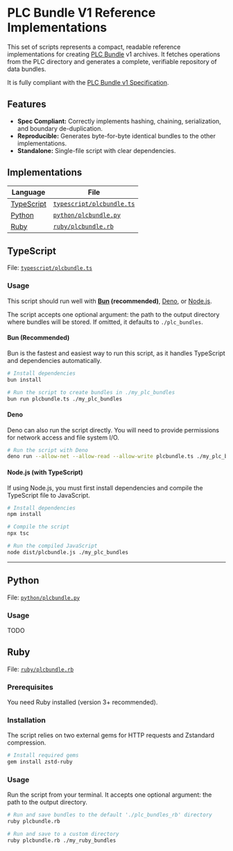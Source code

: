 # PLC Bundle V1 Reference Implementations

This set of scripts represents a compact, readable reference implementations for creating [PLC Bundle](https://github.com/atscan/plcbundle) v1 archives. It fetches operations from the PLC directory and generates a complete, verifiable repository of data bundles.

It is fully compliant with the [PLC Bundle v1 Specification](https://github.com/atscan/plcbundle/blob/main/SPECIFICATION.md).

## Features

-   **Spec Compliant:** Correctly implements hashing, chaining, serialization, and boundary de-duplication.
-   **Reproducible:** Generates byte-for-byte identical bundles to the other implementations.
-   **Standalone:** Single-file script with clear dependencies.

## Implementations

| Language   | File      |
| ---        | ---       |
| [TypeScript](#typescript) | [`typescript/plcbundle.ts`](typescript/plcbundle.ts) |
| [Python](#python) | [`python/plcbundle.py`](python/plcbundle.py) |
| [Ruby](#ruby) | [`ruby/plcbundle.rb`](ruby/plcbundle.rb) |

## TypeScript

File: [`typescript/plcbundle.ts`](typescript/plcbundle.ts)

### Usage

This script should run well with **[Bun](https://bun.com/) (recommended)**, [Deno](https://deno.com/), or [Node.js](https://nodejs.org/en).

The script accepts one optional argument: the path to the output directory where bundles will be stored. If omitted, it defaults to `./plc_bundles`.

#### Bun (Recommended)

Bun is the fastest and easiest way to run this script, as it handles TypeScript and dependencies automatically.

```sh
# Install dependencies
bun install

# Run the script to create bundles in ./my_plc_bundles
bun run plcbundle.ts ./my_plc_bundles
```

#### Deno

Deno can also run the script directly. You will need to provide permissions for network access and file system I/O.

```sh
# Run the script with Deno
deno run --allow-net --allow-read --allow-write plcbundle.ts ./my_plc_bundles
```

#### Node.js (with TypeScript)

If using Node.js, you must first install dependencies and compile the TypeScript file to JavaScript.

```sh
# Install dependencies
npm install

# Compile the script
npx tsc

# Run the compiled JavaScript
node dist/plcbundle.js ./my_plc_bundles
```

---



## Python

File: [`python/plcbundle.py`](python/plcbundle.py)

### Usage

TODO

## Ruby

File: [`ruby/plcbundle.rb`](ruby/plcbundle.rb)

### Prerequisites

You need Ruby installed (version 3+ recommended).

### Installation

The script relies on two external gems for HTTP requests and Zstandard compression.

```sh
# Install required gems
gem install zstd-ruby
```

### Usage

Run the script from your terminal. It accepts one optional argument: the path to the output directory.

```sh
# Run and save bundles to the default './plc_bundles_rb' directory
ruby plcbundle.rb

# Run and save to a custom directory
ruby plcbundle.rb ./my_ruby_bundles
```